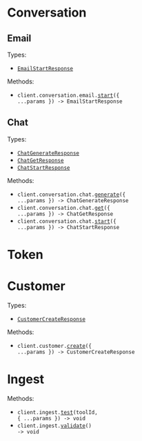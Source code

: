 # Conversation

## Email

Types:

- <code><a href="./src/resources/conversation/email.ts">EmailStartResponse</a></code>

Methods:

- <code title="post /v1/conversation/email/create">client.conversation.email.<a href="./src/resources/conversation/email.ts">start</a>({ ...params }) -> EmailStartResponse</code>

## Chat

Types:

- <code><a href="./src/resources/conversation/chat.ts">ChatGenerateResponse</a></code>
- <code><a href="./src/resources/conversation/chat.ts">ChatGetResponse</a></code>
- <code><a href="./src/resources/conversation/chat.ts">ChatStartResponse</a></code>

Methods:

- <code title="post /v1/conversation/chat/message">client.conversation.chat.<a href="./src/resources/conversation/chat.ts">generate</a>({ ...params }) -> ChatGenerateResponse</code>
- <code title="get /v1/conversation/chat/message">client.conversation.chat.<a href="./src/resources/conversation/chat.ts">get</a>({ ...params }) -> ChatGetResponse</code>
- <code title="post /v1/conversation/chat/create">client.conversation.chat.<a href="./src/resources/conversation/chat.ts">start</a>({ ...params }) -> ChatStartResponse</code>

# Token

# Customer

Types:

- <code><a href="./src/resources/customer.ts">CustomerCreateResponse</a></code>

Methods:

- <code title="post /v1/customer">client.customer.<a href="./src/resources/customer.ts">create</a>({ ...params }) -> CustomerCreateResponse</code>

# Ingest

Methods:

- <code title="post /ingest/test/{toolId}">client.ingest.<a href="./src/resources/ingest.ts">test</a>(toolId, { ...params }) -> void</code>
- <code title="post /ingest/validate">client.ingest.<a href="./src/resources/ingest.ts">validate</a>() -> void</code>
